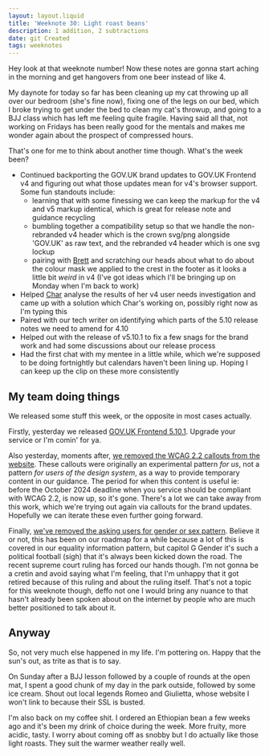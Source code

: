 ```yaml
---
layout: layout.liquid
title: 'Weeknote 30: Light roast beans'
description: 1 addition, 2 subtractions
date: git Created
tags: weeknotes
---
```


Hey look at that weeknote number! Now these notes are gonna start aching in the morning and get hangovers from one beer instead of like 4.

My daynote for today so far has been cleaning up my cat throwing up all over our bedroom (she's fine now), fixing one of the legs on our bed, which I broke trying to get under the bed to clean my cat's throwup, and going to a BJJ class which has left me feeling quite fragile. Having said all that, not working on Fridays has been really good for the mentals and makes me wonder again about the prospect of compressed hours.

That's one for me to think about another time though. What's the week been?

- Continued backporting the GOV.UK brand updates to GOV.UK Frontend v4 and figuring out what those updates mean for v4's browser support. Some fun standouts include:
    - learning that with some finessing we can keep the markup for the v4 and v5 markup identical, which is great for release note and guidance recycling
    - bumbling together a compatibility setup so that we handle the non-rebranded v4 header which is the crown svg/png alongside 'GOV.UK' as raw text, and the rebranded v4 header which is one svg lockup
    - pairing with [Brett](https://github.com/domoscargin) and scratching our heads about what to do about the colour mask we applied to the crest in the footer as it looks a little bit _weird_ in v4 (I've got ideas which I'll be bringing up on Monday when I'm back to work)
- Helped [Char](https://cdownsdesign.com/) analyse the results of her v4 user needs investigation and came up with a solution which Char's working on, possibly right now as I'm typing this
- Paired with our tech writer on identifying which parts of the 5.10 release notes we need to amend for 4.10
- Helped out with the release of v5.10.1 to fix a few snags for the brand work and had some discussions about our release process
- Had the first chat with my mentee in a little while, which we're supposed to be doing fortnightly but calendars haven't been lining up. Hoping I can keep up the clip on these more consistently

## My team doing things

We released some stuff this week, or the opposite in most cases actually.

Firstly, yesterday we released [GOV.UK Frontend 5.10.1](https://github.com/alphagov/govuk-frontend/releases/tag/v5.10.1). Upgrade your service or I'm comin' for ya.

Also yesterday, moments after, [we removed the WCAG 2.2 callouts from the website](https://github.com/alphagov/govuk-design-system/discussions/4697). These callouts were originally an experimental pattern _for us_, not a pattern _for users of the design system_, as a way to provide temporary content in our guidance. The period for when this content is useful ie: before the October 2024 deadline when you service should be compliant with WCAG 2.2, is now up, so it's gone. There's a lot we can take away from this work, which we're trying out again via callouts for the brand updates. Hopefully we can iterate these even further going forward.

Finally, [we've removed the asking users for gender or sex pattern](https://design-system.service.gov.uk/patterns/gender-or-sex/). Believe it or not, this has been on our roadmap for a while because a lot of this is covered in our equality information pattern, but capitol G Gender it's such a political football (sigh) that it's always been kicked down the road. The recent supreme court ruling has forced our hands though. I'm not gonna be a cretin and avoid saying what I'm feeling, that I'm unhappy that it got retired because of this ruling and about the ruling itself. That's not a topic for this weeknote though, deffo not one I would bring any nuance to that hasn't already been spoken about on the internet by people who are much better positioned to talk about it.

## Anyway

So, not very much else happened in my life. I'm pottering on. Happy that the sun's out, as trite as that is to say.

On Sunday after a BJJ lesson followed by a couple of rounds at the open mat, I spent a good chunk of my day in the park outside, followed by some ice cream. Shout out local legends Romeo and Giulietta, whose website I won't link to because their SSL is busted.

I'm also back on my coffee shit. I ordered an Ethiopian bean a few weeks ago and it's been my drink of choice during the week. More fruity, more acidic, tasty. I worry about coming off as snobby but I do actually like those light roasts. They suit the warmer weather really well.
